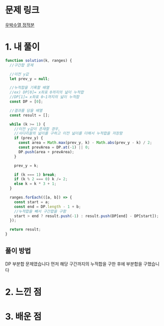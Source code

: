 # 문제 링크

[우박수열 정적분](https://school.programmers.co.kr/learn/courses/30/lessons/134239)

# 1. 내 풀이

```js
function solution(k, ranges) {
  //구간합 문제

  //이전 y값
  let prev_y = null;

  //누적합을 기록할 배열
  //ex) DP[0]= x좌표 0까지의 넓이 누적합
  //DP[1]= x좌표 0~1까지의 넓이 누적합
  const DP = [0];

  //결과를 담을 배열
  const result = [];

  while (k >= 1) {
    //이전 y값이 존재할 경우,
    //사다리꼴의 넓이를 구하고 이전 넓이를 더해서 누적합을 저장함
    if (prev_y) {
      const area = Math.max(prev_y, k) - Math.abs(prev_y - k) / 2;
      const prevArea = DP.at(-1) || 0;
      DP.push(area + prevArea);
    }

    prev_y = k;

    if (k === 1) break;
    if (k % 2 === 0) k /= 2;
    else k = k * 3 + 1;
  }

  ranges.forEach(([a, b]) => {
    const start = a;
    const end = DP.length - 1 + b;
    //누적합을 빼서 구간합을 구함
    start > end ? result.push(-1) : result.push(DP[end] - DP[start]);
  });

  return result;
}
```

## 풀이 방법

DP 부분합 문제였습니다
먼저 해당 구간까지의 누적합을 구한 후에 부분합을 구했습니다

# 2. 느낀 점

# 3. 배운 점
